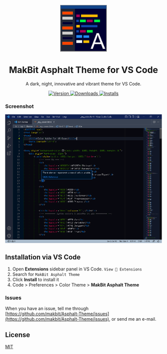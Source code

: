 <p align="center">
  <img src="./images/Icon-Asphalt-Theme.png" alt="MakBit Asphalt Theme Logo" width="150">
</p>
<h1 align="center">
  MakBit Asphalt Theme for VS Code
</h1>
<p align="center">
  A dark, night, innovative and vibrant theme for VS Code.
</p>
<p align="center">
  <a href="https://marketplace.visualstudio.com/items?itemName=makbit.makbit-asphalt-theme">
    <img alt="Version" src="https://img.shields.io/visual-studio-marketplace/v/makbit.makbit-asphalt-theme?style=for-the-badge" />
  </a>
  <a href="https://marketplace.visualstudio.com/items?itemName=makbit.makbit-asphalt-theme">
    <img alt="Downloads" src="https://img.shields.io/visual-studio-marketplace/d/makbit.makbit-asphalt-theme?style=for-the-badge" />
  </a>
  <a href="https://marketplace.visualstudio.com/items?itemName=makbit.makbit-asphalt-theme">
    <img alt="Installs" src="https://img.shields.io/visual-studio-marketplace/i/makbit.makbit-asphalt-theme?style=for-the-badge" />
  </a>
</p>

### Screenshot

<img width=1024 alt="MakBit Asphalt Theme Screenshot" src="./images/screen1.png">


## Installation via VS Code

1. Open **Extensions** sidebar panel in VS Code. `View  Extensions`
2. Search for `MakBit Asphalt Theme`
3. Click **Install** to install it
4. Code > Preferences > Color Theme > **MakBit Asphalt Theme**

### Issues

When you have an issue, tell me through [https://github.com/makbit/Asphalt-Theme/issues](https://github.com/makbit/Asphalt-Theme/issues), or send me an e-mail.

## License

[MIT](./LICENSE)
